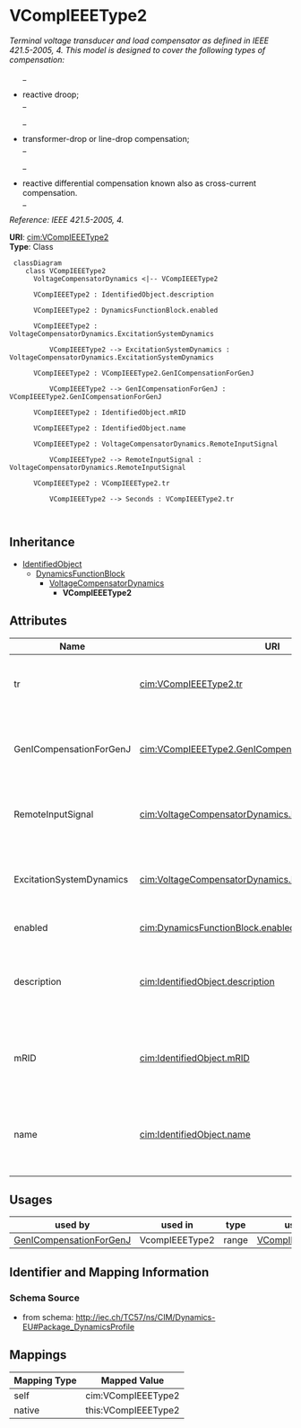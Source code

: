 # VCompIEEEType2


_<font color="#0f0f0f">Terminal voltage transducer and load compensator as defined in IEEE 421.5-2005, 4. This model is designed to cover the following types of compensation: </font>_

_<ul>_

_	<li><font color="#0f0f0f">reactive droop;</font></li>_

_	<li><font color="#0f0f0f">transformer-drop or line-drop compensation;</font></li>_

_	<li><font color="#0f0f0f">reactive differential compensation known also as cross-current compensation.</font></li>_

_</ul>_

_<font color="#0f0f0f">Reference: IEEE 421.5-2005, 4.</font>_





**URI**: [cim:VCompIEEEType2](http://iec.ch/TC57/CIM100#VCompIEEEType2)<br />
**Type**: Class




```mermaid
 classDiagram
    class VCompIEEEType2
      VoltageCompensatorDynamics <|-- VCompIEEEType2
      
      VCompIEEEType2 : IdentifiedObject.description
        
      VCompIEEEType2 : DynamicsFunctionBlock.enabled
        
      VCompIEEEType2 : VoltageCompensatorDynamics.ExcitationSystemDynamics
        
          VCompIEEEType2 --> ExcitationSystemDynamics : VoltageCompensatorDynamics.ExcitationSystemDynamics
        
      VCompIEEEType2 : VCompIEEEType2.GenICompensationForGenJ
        
          VCompIEEEType2 --> GenICompensationForGenJ : VCompIEEEType2.GenICompensationForGenJ
        
      VCompIEEEType2 : IdentifiedObject.mRID
        
      VCompIEEEType2 : IdentifiedObject.name
        
      VCompIEEEType2 : VoltageCompensatorDynamics.RemoteInputSignal
        
          VCompIEEEType2 --> RemoteInputSignal : VoltageCompensatorDynamics.RemoteInputSignal
        
      VCompIEEEType2 : VCompIEEEType2.tr
        
          VCompIEEEType2 --> Seconds : VCompIEEEType2.tr
        
      
```





## Inheritance
* [IdentifiedObject](IdentifiedObject.md)
    * [DynamicsFunctionBlock](DynamicsFunctionBlock.md)
        * [VoltageCompensatorDynamics](VoltageCompensatorDynamics.md)
            * **VCompIEEEType2**



## Attributes


| Name | URI | Cardinality and Range | Description | Inheritance |
| ---  | --- | --- | --- | --- |
| tr | [cim:VCompIEEEType2.tr](http://iec.ch/TC57/CIM100#VCompIEEEType2.tr) | 1..1 <br />  [Seconds](Seconds.md)  | <font color="#0f0f0f">Time constant which is used for the combined voltage se... | direct |
| GenICompensationForGenJ | [cim:VCompIEEEType2.GenICompensationForGenJ](http://iec.ch/TC57/CIM100#VCompIEEEType2.GenICompensationForGenJ) | 1..* <br />  [GenICompensationForGenJ](GenICompensationForGenJ.md)  | Compensation of this voltage compensator's generator for current flow out of ... | direct |
| RemoteInputSignal | [cim:VoltageCompensatorDynamics.RemoteInputSignal](http://iec.ch/TC57/CIM100#VoltageCompensatorDynamics.RemoteInputSignal) | 0..1 <br />  [RemoteInputSignal](RemoteInputSignal.md)  | Remote input signal used by this voltage compensator model | [VoltageCompensatorDynamics](VoltageCompensatorDynamics.md) |
| ExcitationSystemDynamics | [cim:VoltageCompensatorDynamics.ExcitationSystemDynamics](http://iec.ch/TC57/CIM100#VoltageCompensatorDynamics.ExcitationSystemDynamics) | 1..1 <br />  [ExcitationSystemDynamics](ExcitationSystemDynamics.md)  | Excitation system model with which this voltage compensator is associated | [VoltageCompensatorDynamics](VoltageCompensatorDynamics.md) |
| enabled | [cim:DynamicsFunctionBlock.enabled](http://iec.ch/TC57/CIM100#DynamicsFunctionBlock.enabled) | 1..1 <br />  boolean  | Function block used indicator | [DynamicsFunctionBlock](DynamicsFunctionBlock.md) |
| description | [cim:IdentifiedObject.description](http://iec.ch/TC57/CIM100#IdentifiedObject.description) | 0..1 <br />  string  | The description is a free human readable text describing or naming the object | [IdentifiedObject](IdentifiedObject.md) |
| mRID | [cim:IdentifiedObject.mRID](http://iec.ch/TC57/CIM100#IdentifiedObject.mRID) | 1..1 <br />  string  | Master resource identifier issued by a model authority | [IdentifiedObject](IdentifiedObject.md) |
| name | [cim:IdentifiedObject.name](http://iec.ch/TC57/CIM100#IdentifiedObject.name) | 0..1 <br />  string  | The name is any free human readable and possibly non unique text naming the o... | [IdentifiedObject](IdentifiedObject.md) |





## Usages

| used by | used in | type | used |
| ---  | --- | --- | --- |
| [GenICompensationForGenJ](GenICompensationForGenJ.md) | VcompIEEEType2 | range | [VCompIEEEType2](VCompIEEEType2.md) |






## Identifier and Mapping Information







### Schema Source


* from schema: http://iec.ch/TC57/ns/CIM/Dynamics-EU#Package_DynamicsProfile





## Mappings

| Mapping Type | Mapped Value |
| ---  | ---  |
| self | cim:VCompIEEEType2 |
| native | this:VCompIEEEType2 |




